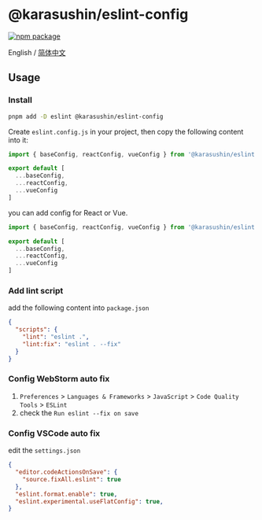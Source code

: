# @karasushin/eslint-config

[![npm package](https://img.shields.io/npm/v/@karasushin/eslint-config.svg)](https://www.npmjs.com/package/@karasushin/eslint-config)

English / [简体中文](./README.zh-CN.md)

## Usage

### Install

```bash
pnpm add -D eslint @karasushin/eslint-config
```

Create `eslint.config.js` in your project, then copy the following content into it:

```js
import { baseConfig, reactConfig, vueConfig } from '@karasushin/eslint

export default [
  ...baseConfig,
  ...reactConfig,
  ...vueConfig
]
```

you can add config for React or Vue.

```js
import { baseConfig, reactConfig, vueConfig } from '@karasushin/eslint

export default [
  ...baseConfig,
  ...reactConfig,
  ...vueConfig
]
```

### Add lint script

add the following content into `package.json`
```json
{
  "scripts": {
    "lint": "eslint .",
    "lint:fix": "eslint . --fix"
  }
}
```

### Config WebStorm auto fix
1. `Preferences` > `Languages & Frameworks` > `JavaScript` > `Code Quality Tools` > `ESLint`
2. check the `Run eslint --fix on save`

### Config VSCode auto fix
edit the `settings.json`
```json
{
  "editor.codeActionsOnSave": {
    "source.fixAll.eslint": true
  },
  "eslint.format.enable": true,
  "eslint.experimental.useFlatConfig": true,
}
```
